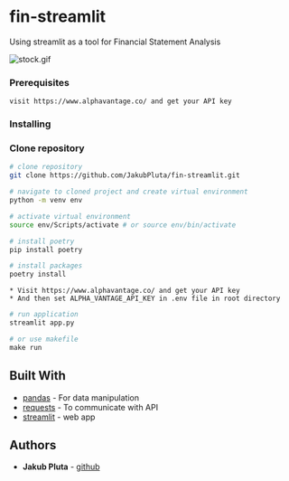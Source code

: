 # fin-streamlit

Using streamlit as a tool for Financial Statement Analysis


![stock.gif](stock.gif)

### Prerequisites

```
visit https://www.alphavantage.co/ and get your API key
```

### Installing

### Clone repository
```bash
# clone repository
git clone https://github.com/JakubPluta/fin-streamlit.git
```
```bash
# navigate to cloned project and create virtual environment
python -m venv env
```
```bash
# activate virtual environment
source env/Scripts/activate # or source env/bin/activate
```

```python
# install poetry
pip install poetry
```

```python
# install packages
poetry install
```

```
* Visit https://www.alphavantage.co/ and get your API key
* And then set ALPHA_VANTAGE_API_KEY in .env file in root directory
```

```python
# run application
streamlit app.py

# or use makefile
make run
```



## Built With

* [pandas](https://pandas.pydata.org/docs/) - For data manipulation
* [requests](https://requests.readthedocs.io/en/master/) - To communicate with API
* [streamlit](https://docs.streamlit.io/en/stable/) - web app


## Authors

* **Jakub Pluta** - [github](https://github.com/JakubPluta)


